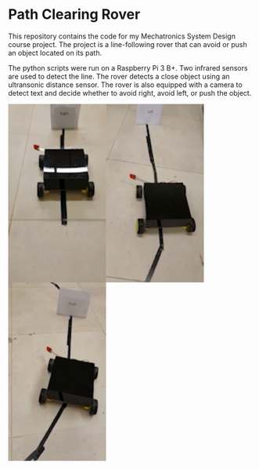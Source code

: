 # Path Clearing Rover

This repository contains the code for my Mechatronics System Design course project. 
The project is a line-following rover that can avoid or push an object located on its path. 

The python scripts were run on a Raspberry Pi 3 B+. Two infrared sensors are used to detect the line. The rover detects a close object using an ultransonic distance sensor.
The rover is also equipped with a camera to detect text and decide whether to avoid right, avoid left, or push the object. 

<a href="url"><img src="https://github.com/samerwh/Path-Clearing-Rover/blob/main/media/Avoid_Right.gif" align="left" width="200" ></a>
<a href="url"><img src="https://github.com/samerwh/Path-Clearing-Rover/blob/main/media/Avoid_Left.gif" align="left" width="200" ></a>
<a href="url"><img src="https://github.com/samerwh/Path-Clearing-Rover/blob/main/media/Push.gif" align="left" width="200" ></a>